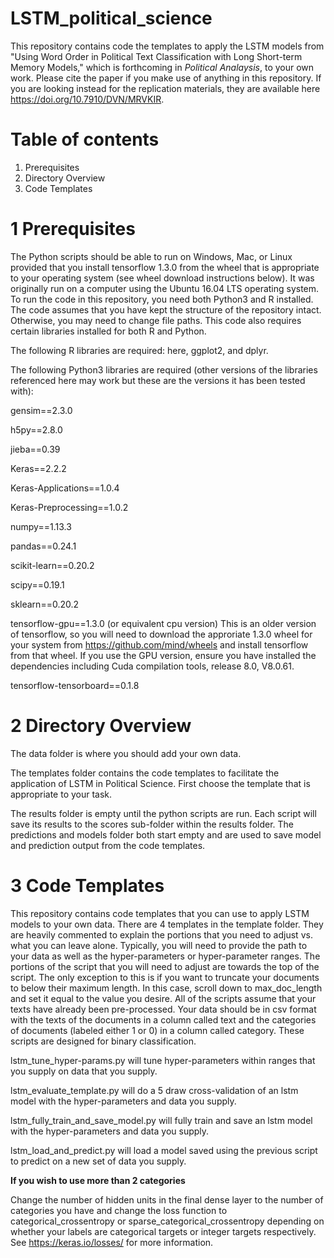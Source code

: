 # LSTM_political_science


This repository contains code the templates to apply the LSTM models from "Using Word Order in Political Text Classification with Long Short-term Memory Models," which is forthcoming in *Political Analaysis*, to your own work. Please cite the paper if you make use of anything in this repository. If you are looking instead for the replication materials, they are available here https://doi.org/10.7910/DVN/MRVKIR.

# Table of contents
1. Prerequisites
2. Directory Overview
3. Code Templates

# 1 Prerequisites
The Python scripts should be able to run on Windows, Mac, or Linux provided that you install tensorflow 1.3.0 from the wheel that is appropriate to your operating system (see wheel download instructions below). It was originally run on a computer using the Ubuntu 16.04 LTS operating system. To run the code in this repository, you need both Python3 and R installed. The code assumes that you have kept the structure of the repository intact. Otherwise, you may need to change file paths. This code also requires certain libraries installed for both R and Python.

The following R libraries are required: here, ggplot2, and dplyr.

The following Python3 libraries are required (other versions of the libraries referenced here may work but these are the versions it has been tested with):

gensim==2.3.0

h5py==2.8.0

jieba==0.39

Keras==2.2.2

Keras-Applications==1.0.4

Keras-Preprocessing==1.0.2

numpy==1.13.3

pandas==0.24.1

scikit-learn==0.20.2

scipy==0.19.1

sklearn==0.20.2

tensorflow-gpu==1.3.0 (or equivalent cpu version) This is an older version of tensorflow, so you will need to download the                         approriate 1.3.0 wheel for your system	from https://github.com/mind/wheels and install tensorflow from                       that wheel. If you use the GPU version, ensure you have
                      installed the dependencies including Cuda compilation tools, release 8.0, V8.0.61. 

tensorflow-tensorboard==0.1.8

# 2 Directory Overview
The data folder is where you should add your own data.

The templates folder contains the code templates to facilitate the application of LSTM in Political Science. First choose the template that is appropriate to your task. 

The results folder is empty until the python scripts are run. Each script will save its results to the scores sub-folder within the results folder. The predictions and models folder both start empty and are used to save model and prediction output from the code templates.

# 3 Code Templates
This repository contains code templates that you can use to apply LSTM models to your own data. There are 4 templates in the template folder. They are heavily commented to explain the portions that you need to adjust vs. what you can leave alone. Typically, you will need to provide the path to your data as well as the hyper-parameters or hyper-parameter ranges. The portions of the script that you will need to adjust are towards the top of the script. The only exception to this is if you want to truncate your documents to below their maximum length. In this case, scroll down to max_doc_length and set it equal to the value you desire. All of the scripts assume that your texts have already been pre-processed. Your data should be in csv format with the texts of the documents in a column called text and the categories of documents (labeled either 1 or 0) in a column called category. These scripts are designed for binary classification.

lstm_tune_hyper-params.py will tune hyper-parameters within ranges that you supply on data that you supply.

lstm_evaluate_template.py will do a 5 draw cross-validation of an lstm model with the hyper-parameters and data you supply.

lstm_fully_train_and_save_model.py will fully train and save an lstm model with the hyper-parameters and data you supply.

lstm_load_and_predict.py will load a model saved using the previous script to predict on a new set of data you supply.



**If you wish to use more than 2 categories**

Change the number of hidden units in the final dense layer to the number of categories you have and change the loss function to categorical_crossentropy or sparse_categorical_crossentropy depending on whether your labels are categorical targets or integer targets respectively. See https://keras.io/losses/ for more information.




